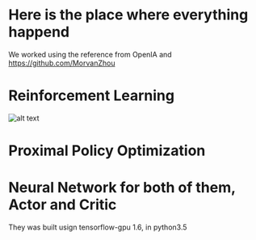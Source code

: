 # Here is the place where everything happend 
We worked using the reference from OpenIA and https://github.com/MorvanZhou

# Reinforcement Learning
![alt text](https://github.com/DavidCastilloAlvarado/path_planning_self_driving/path_planning_RL_PPO/raw/master/images/RL.png)


# Proximal Policy Optimization



# Neural Network for both of them, Actor and Critic
They was built usign tensorflow-gpu 1.6, in python3.5


